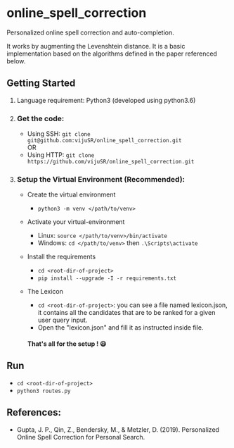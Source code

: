 # online_spell_correction
Personalized online spell correction and auto-completion.

It works by augmenting the Levenshtein distance.
It is a basic implementation based on the algorithms defined in the paper referenced below.

## Getting Started
1. Language requirement: Python3 (developed using python3.6)  
1. ### Get the code:
    - Using SSH: `git clone git@github.com:vijuSR/online_spell_correction.git`  
    OR  
    - Using HTTP: `git clone https://github.com/vijuSR/online_spell_correction.git`

1. ### Setup the Virtual Environment (Recommended):
    - Create the virtual environment
        - `python3 -m venv </path/to/venv>`  
    - Activate your virtual-environment
        - Linux: `source </path/to/venv>/bin/activate`
        - Windows: `cd </path/to/venv>` then `.\Scripts\activate`  
    - Install the requirements
        - `cd <root-dir-of-project>`
        - `pip install --upgrade -I -r requirements.txt`
    - The Lexicon
        - `cd <root-dir-of-project>`: you can see a file named lexicon.json, it contains all the candidates that are to be ranked for a given user query input.
        - Open the "lexicon.json" and fill it as instructed inside file.

        #### That's all for the setup ! :smiley: 
        
## Run
- `cd <root-dir-of-project>`
- `python3 routes.py`

## References:
- Gupta, J. P., Qin, Z., Bendersky, M., & Metzler, D. (2019). Personalized Online Spell Correction for Personal Search.
